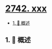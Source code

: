 # [2742. xxx](https://github.com/Tdahuyou/TNotes.leetcode/tree/main/notes/2742.%20xxx)

<!-- region:toc -->

- [1. 📝 概述](#1--概述)

<!-- endregion:toc -->

## 1. 📝 概述
